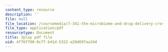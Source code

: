```yaml
---
content_type: resource
description: ''
file: null
file_location: /coursemedia/7-341-the-microbiome-and-drug-delivery-cross-species-communication-in-health-and-disease-spring-2018/4f76f7080c7fb41d5322a20d697aa34d_blD8f7MOhFQ.pdf
file_type: application/pdf
resourcetype: Document
title: 3play pdf file
uid: 4f76f708-0c7f-b41d-5322-a20d697aa34d
---
```

